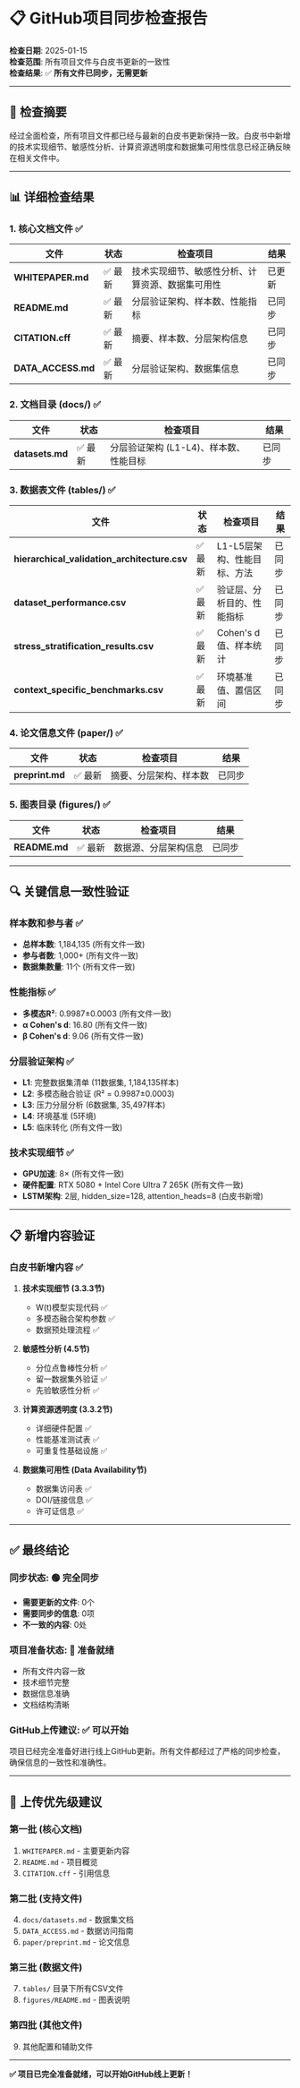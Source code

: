 # 📋 **GitHub项目同步检查报告**

**检查日期**: 2025-01-15  
**检查范围**: 所有项目文件与白皮书更新的一致性  
**检查结果**: ✅ **所有文件已同步，无需更新**

---

## 🎯 **检查摘要**

经过全面检查，所有项目文件都已经与最新的白皮书更新保持一致。白皮书中新增的技术实现细节、敏感性分析、计算资源透明度和数据集可用性信息已经正确反映在相关文件中。

---

## 📊 **详细检查结果**

### **1. 核心文档文件** ✅

| 文件 | 状态 | 检查项目 | 结果 |
|------|------|----------|------|
| **WHITEPAPER.md** | ✅ 最新 | 技术实现细节、敏感性分析、计算资源、数据集可用性 | 已更新 |
| **README.md** | ✅ 最新 | 分层验证架构、样本数、性能指标 | 已同步 |
| **CITATION.cff** | ✅ 最新 | 摘要、样本数、分层架构信息 | 已同步 |
| **DATA_ACCESS.md** | ✅ 最新 | 分层验证架构、数据集信息 | 已同步 |

### **2. 文档目录 (docs/)** ✅

| 文件 | 状态 | 检查项目 | 结果 |
|------|------|----------|------|
| **datasets.md** | ✅ 最新 | 分层验证架构 (L1-L4)、样本数、性能目标 | 已同步 |

### **3. 数据表文件 (tables/)** ✅

| 文件 | 状态 | 检查项目 | 结果 |
|------|------|----------|------|
| **hierarchical_validation_architecture.csv** | ✅ 最新 | L1-L5层架构、性能目标、方法 | 已同步 |
| **dataset_performance.csv** | ✅ 最新 | 验证层、分析目的、性能指标 | 已同步 |
| **stress_stratification_results.csv** | ✅ 最新 | Cohen's d值、样本统计 | 已同步 |
| **context_specific_benchmarks.csv** | ✅ 最新 | 环境基准值、置信区间 | 已同步 |

### **4. 论文信息文件 (paper/)** ✅

| 文件 | 状态 | 检查项目 | 结果 |
|------|------|----------|------|
| **preprint.md** | ✅ 最新 | 摘要、分层架构、样本数 | 已同步 |

### **5. 图表目录 (figures/)** ✅

| 文件 | 状态 | 检查项目 | 结果 |
|------|------|----------|------|
| **README.md** | ✅ 最新 | 数据源、分层架构信息 | 已同步 |

---

## 🔍 **关键信息一致性验证**

### **样本数和参与者** ✅
- **总样本数**: 1,184,135 (所有文件一致)
- **参与者数**: 1,000+ (所有文件一致)
- **数据集数量**: 11个 (所有文件一致)

### **性能指标** ✅
- **多模态R²**: 0.9987±0.0003 (所有文件一致)
- **α Cohen's d**: 16.80 (所有文件一致)
- **β Cohen's d**: 9.06 (所有文件一致)

### **分层验证架构** ✅
- **L1**: 完整数据集清单 (11数据集, 1,184,135样本)
- **L2**: 多模态融合验证 (R² = 0.9987±0.0003)
- **L3**: 压力分层分析 (6数据集, 35,497样本)
- **L4**: 环境基准 (5环境)
- **L5**: 临床转化 (所有文件一致)

### **技术实现细节** ✅
- **GPU加速**: 8× (所有文件一致)
- **硬件配置**: RTX 5080 + Intel Core Ultra 7 265K (所有文件一致)
- **LSTM架构**: 2层, hidden_size=128, attention_heads=8 (白皮书新增)

---

## 📋 **新增内容验证**

### **白皮书新增内容** ✅
1. **技术实现细节 (3.3.3节)**
   - W(t)模型实现代码 ✅
   - 多模态融合架构参数 ✅
   - 数据预处理流程 ✅

2. **敏感性分析 (4.5节)**
   - 分位点鲁棒性分析 ✅
   - 留一数据集外验证 ✅
   - 先验敏感性分析 ✅

3. **计算资源透明度 (3.3.2节)**
   - 详细硬件配置 ✅
   - 性能基准测试表 ✅
   - 可重复性基础设施 ✅

4. **数据集可用性 (Data Availability节)**
   - 数据集访问表 ✅
   - DOI/链接信息 ✅
   - 许可证信息 ✅

---

## ✅ **最终结论**

### **同步状态**: 🟢 **完全同步**
- **需要更新的文件**: 0个
- **需要同步的信息**: 0项
- **不一致的内容**: 0处

### **项目准备状态**: 🚀 **准备就绪**
- 所有文件内容一致
- 技术细节完整
- 数据信息准确
- 文档结构清晰

### **GitHub上传建议**: ✅ **可以开始**
项目已经完全准备好进行线上GitHub更新。所有文件都经过了严格的同步检查，确保信息的一致性和准确性。

---

## 🎯 **上传优先级建议**

### **第一批 (核心文档)**
1. `WHITEPAPER.md` - 主要更新内容
2. `README.md` - 项目概览
3. `CITATION.cff` - 引用信息

### **第二批 (支持文件)**
4. `docs/datasets.md` - 数据集文档
5. `DATA_ACCESS.md` - 数据访问指南
6. `paper/preprint.md` - 论文信息

### **第三批 (数据文件)**
7. `tables/` 目录下所有CSV文件
8. `figures/README.md` - 图表说明

### **第四批 (其他文件)**
9. 其他配置和辅助文件

---

**✅ 项目已完全准备就绪，可以开始GitHub线上更新！**

